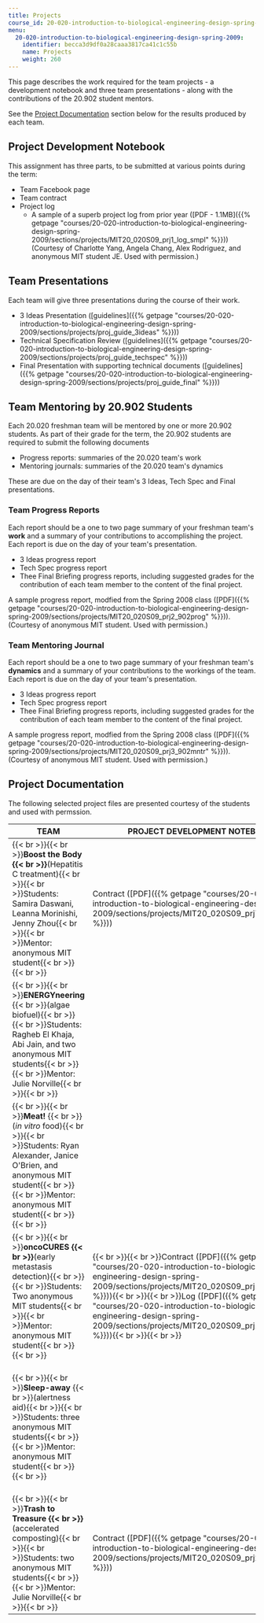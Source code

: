 ```yaml
---
title: Projects
course_id: 20-020-introduction-to-biological-engineering-design-spring-2009
menu:
  20-020-introduction-to-biological-engineering-design-spring-2009:
    identifier: becca3d9df0a28caaa3817ca41c1c55b
    name: Projects
    weight: 260
---
```

This page describes the work required for the team projects - a development notebook and three team presentations - along with the contributions of the 20.902 student mentors.

See the [Project Documentation](#Project_Documentation) section below for the results produced by each team.

Project Development Notebook
----------------------------

This assignment has three parts, to be submitted at various points during the term:

*   Team Facebook page
*   Team contract
*   Project log
    *   A sample of a superb project log from prior year ([PDF - 1.1MB]({{% getpage "courses/20-020-introduction-to-biological-engineering-design-spring-2009/sections/projects/MIT20_020S09_prj1_log_smpl" %}})) (Courtesy of Charlotte Yang, Angela Chang, Alex Rodriguez, and anonymous MIT student JE. Used with permission.)

Team Presentations
------------------

Each team will give three presentations during the course of their work.

*   3 Ideas Presentation ([guidelines]({{% getpage "courses/20-020-introduction-to-biological-engineering-design-spring-2009/sections/projects/proj_guide_3ideas" %}}))
*   Technical Specification Review ([guidelines]({{% getpage "courses/20-020-introduction-to-biological-engineering-design-spring-2009/sections/projects/proj_guide_techspec" %}}))
*   Final Presentation with supporting technical documents ([guidelines]({{% getpage "courses/20-020-introduction-to-biological-engineering-design-spring-2009/sections/projects/proj_guide_final" %}}))

Team Mentoring by 20.902 Students
---------------------------------

Each 20.020 freshman team will be mentored by one or more 20.902 students. As part of their grade for the term, the 20.902 students are required to submit the following documents

*   Progress reports: summaries of the 20.020 team's work
*   Mentoring journals: summaries of the 20.020 team's dynamics

These are due on the day of their team's 3 Ideas, Tech Spec and Final presentations.

### Team Progress Reports

Each report should be a one to two page summary of your freshman team's **work** and a summary of your contributions to accomplishing the project. Each report is due on the day of your team's presentation.

*   3 Ideas progress report
*   Tech Spec progress report
*   Thee Final Briefing progress reports, including suggested grades for the contribution of each team member to the content of the final project.

A sample progress report, modfied from the Spring 2008 class ([PDF]({{% getpage "courses/20-020-introduction-to-biological-engineering-design-spring-2009/sections/projects/MIT20_020S09_prj2_902prog" %}})). (Courtesy of anonymous MIT student. Used with permission.)

### Team Mentoring Journal

Each report should be a one to two page summary of your freshman team's **dynamics** and a summary of your contributions to the workings of the team. Each report is due on the day of your team's presentation.

*   3 Ideas progress report
*   Tech Spec progress report
*   Thee Final Briefing progress reports, including suggested grades for the contribution of each team member to the content of the final project.

A sample progress report, modfied from the Spring 2008 class ([PDF]({{% getpage "courses/20-020-introduction-to-biological-engineering-design-spring-2009/sections/projects/MIT20_020S09_prj3_902mntr" %}})). (Courtesy of anonymous MIT student. Used with permission.)

Project Documentation
---------------------

The following selected project files are presented courtesy of the students and used with permssion.

| TEAM | PROJECT DEVELOPMENT NOTEBOOK | MILESTONE  {{< br >}}PRESENTATIONS | FINAL DOCUMENTS |
| --- | --- | --- | --- |
| {{< br >}}{{< br >}}**Boost the Body  {{< br >}}**(Hepatitis C treatment){{< br >}}{{< br >}}Students: Samira Daswani, Leanna Morinishi, Jenny Zhou{{< br >}}{{< br >}}Mentor: anonymous MIT student{{< br >}}{{< br >}} | Contract ([PDF]({{% getpage "courses/20-020-introduction-to-biological-engineering-design-spring-2009/sections/projects/MIT20_020S09_prj7_hepc_ctct" %}})) | {{< br >}}{{< br >}}3 Ideas ([PDF]({{% getpage "courses/20-020-introduction-to-biological-engineering-design-spring-2009/sections/projects/MIT20_020S09_prj6_hepc_3id" %}})){{< br >}}{{< br >}}Tech Spec ([PDF]({{% getpage "courses/20-020-introduction-to-biological-engineering-design-spring-2009/sections/projects/MIT20_020S09_prj8_hepc_sp" %}})){{< br >}}{{< br >}} | Final presentation ([PDF]({{% getpage "courses/20-020-introduction-to-biological-engineering-design-spring-2009/sections/projects/MIT20_020S09_proj_hepc_fin" %}})) |
| {{< br >}}{{< br >}}**ENERGYneering**  {{< br >}}(algae biofuel){{< br >}}{{< br >}}Students: Ragheb El Khaja, Abi Jain, and two anonymous MIT students{{< br >}}{{< br >}}Mentor: Julie Norville{{< br >}}{{< br >}} |   | {{< br >}}{{< br >}}3 Ideas ([PDF]({{% getpage "courses/20-020-introduction-to-biological-engineering-design-spring-2009/sections/projects/MIT20_020S09_proj13_nrg_3id" %}})){{< br >}}{{< br >}}Tech Spec ([PDF]({{% getpage "courses/20-020-introduction-to-biological-engineering-design-spring-2009/sections/projects/MIT20_020S09_proj14_nrg_sp" %}})){{< br >}}{{< br >}} |   |
| {{< br >}}{{< br >}}**Meat!**  {{< br >}}(_in vitro_ food){{< br >}}{{< br >}}Students: Ryan Alexander, Janice O'Brien, and anonymous MIT student{{< br >}}{{< br >}}Mentor: anonymous MIT student{{< br >}}{{< br >}} |   | {{< br >}}{{< br >}}3 Ideas ([PDF]({{% getpage "courses/20-020-introduction-to-biological-engineering-design-spring-2009/sections/projects/MIT20_020S09_prj4_grow_3id" %}})){{< br >}}{{< br >}}Tech Spec ([PDF]({{% getpage "courses/20-020-introduction-to-biological-engineering-design-spring-2009/sections/projects/MIT20_020S09_prj5_grow_sp" %}})){{< br >}}{{< br >}} |   |
| {{< br >}}{{< br >}}**oncoCURES  {{< br >}}**(early metastasis detection){{< br >}}{{< br >}}Students: Two anonymous MIT students{{< br >}}{{< br >}}Mentor: anonymous MIT student{{< br >}}{{< br >}} | {{< br >}}{{< br >}}Contract ([PDF]({{% getpage "courses/20-020-introduction-to-biological-engineering-design-spring-2009/sections/projects/MIT20_020S09_prj16_onco_ctct" %}})){{< br >}}{{< br >}}Log ([PDF]({{% getpage "courses/20-020-introduction-to-biological-engineering-design-spring-2009/sections/projects/MIT20_020S09_prj18_onco_log" %}})){{< br >}}{{< br >}} | {{< br >}}{{< br >}}3 Ideas ([PDF]({{% getpage "courses/20-020-introduction-to-biological-engineering-design-spring-2009/sections/projects/MIT20_020S09_proj_onc15_3id" %}})){{< br >}}{{< br >}}Tech Spec ([PDF ‑ 2.8MB]({{% getpage "courses/20-020-introduction-to-biological-engineering-design-spring-2009/sections/projects/MIT20_020S09_prj19_onco_sp" %}})){{< br >}}{{< br >}} | {{< br >}}{{< br >}}Final presentation ([PDF]({{% getpage "courses/20-020-introduction-to-biological-engineering-design-spring-2009/sections/projects/MIT20_020S09_prj17_onco_fnp" %}})){{< br >}}{{< br >}}Report ([PDF]({{% getpage "courses/20-020-introduction-to-biological-engineering-design-spring-2009/sections/projects/MIT20_020S09_prj20_onco_td" %}})){{< br >}}{{< br >}} |
| {{< br >}}{{< br >}}**Sleep-away**  {{< br >}}(alertness aid){{< br >}}{{< br >}}Students: three anonymous MIT students{{< br >}}{{< br >}}Mentor: anonymous MIT student{{< br >}}{{< br >}} |   | {{< br >}}{{< br >}}3 Ideas ([PDF]({{% getpage "courses/20-020-introduction-to-biological-engineering-design-spring-2009/sections/projects/MIT20_020S09_prj9_neuro_3id" %}})){{< br >}}{{< br >}}Tech Spec ([PDF ‑ 1.9MB]({{% getpage "courses/20-020-introduction-to-biological-engineering-design-spring-2009/sections/projects/MIT20_020S09_prj10_neuro_sp" %}})){{< br >}}{{< br >}} | {{< br >}}{{< br >}}Final presentation ([PDF - 1.4MB]({{% getpage "courses/20-020-introduction-to-biological-engineering-design-spring-2009/sections/projects/MIT20_020S09_proj_neur_fin" %}})){{< br >}}{{< br >}}Report ([PDF]({{% getpage "courses/20-020-introduction-to-biological-engineering-design-spring-2009/sections/projects/MIT20_020S09_prj11_neuro_td" %}})){{< br >}}{{< br >}}Technical slides ([PDF ‑ 1.2MB]({{% getpage "courses/20-020-introduction-to-biological-engineering-design-spring-2009/sections/projects/MIT20_020S09_prj12_neuro_td" %}})){{< br >}}{{< br >}} |
| {{< br >}}{{< br >}}**Trash to Treasure  {{< br >}}**(accelerated composting){{< br >}}{{< br >}}Students: two anonymous MIT students{{< br >}}{{< br >}}Mentor: Julie Norville{{< br >}}{{< br >}} | Contract ([PDF]({{% getpage "courses/20-020-introduction-to-biological-engineering-design-spring-2009/sections/projects/MIT20_020S09_prj22_trsh_cnt" %}})) | {{< br >}}{{< br >}}3 Ideas ([PDF]({{% getpage "courses/20-020-introduction-to-biological-engineering-design-spring-2009/sections/projects/MIT20_020S09_prj21_trsh_3id" %}})){{< br >}}{{< br >}}Tech Spec ([PDF]({{% getpage "courses/20-020-introduction-to-biological-engineering-design-spring-2009/sections/projects/MIT20_020S09_prj23_trsh_sp" %}})){{< br >}}{{< br >}} |